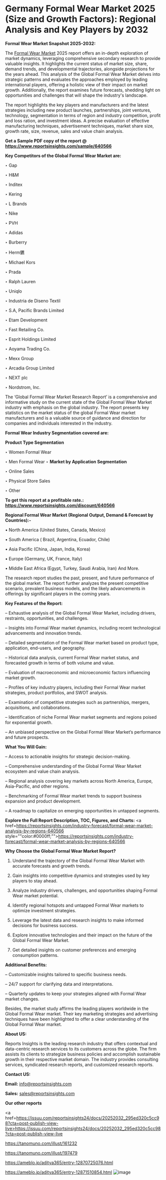 # Germany Formal Wear Market 2025 (Size and Growth Factors): Regional Analysis and Key Players by 2032

<strong>Formal Wear Market Snapshot 2025-2032:</strong>

The <a href=https://www.reportsinsights.com/sample/640566>Formal Wear Market</a> 2025 report offers an in-depth exploration of market dynamics, leveraging comprehensive secondary research to provide valuable insights. It highlights the current status of market size, share, demand trends, and developmental trajectories, alongside projections for the years ahead. This analysis of the Global Formal Wear Market delves into strategic patterns and evaluates the approaches employed by leading international players, offering a holistic view of their impact on market growth. Additionally, the report examines future forecasts, shedding light on opportunities and challenges that will shape the industry's landscape.

The report highlights the key players and manufacturers and the latest strategies including new product launches, partnerships, joint ventures, technology, segmentation in terms of region and industry competition, profit and loss ration, and investment ideas. A precise evaluation of effective manufacturing techniques, advertisement techniques, market share size, growth rate, size, revenue, sales and value chain analysis.

<strong>Get a Sample PDF copy of the report @ <a href=https://www.reportsinsights.com/sample/640566 style=color:#0000ff;>https://www.reportsinsights.com/sample/640566</a></strong>

<strong>Key Competitors of the Global Formal Wear Market are:</strong>

‣ Gap

‣ H&M

‣ Inditex

‣ Kering

‣ L Brands

‣ Nike

‣ PVH

‣ Adidas

‣ Burberry

‣ Herm鑣

‣ Michael Kors

‣ Prada

‣ Ralph Lauren

‣ Uniqlo

‣ Industria de Diseno Textil

‣ S.A, Pacific Brands Limited

‣ Etam Development

‣ Fast Retailing Co.

‣ Esprit Holdings Limited

‣ Aoyama Trading Co.

‣ Mexx Group

‣ Arcadia Group Limited

‣ NEXT plc

‣ Nordstrom, Inc.

The ‘Global Formal Wear Market Research Report’ is a comprehensive and informative study on the current state of the Global Formal Wear Market industry with emphasis on the global industry. The report presents key statistics on the market status of the global Formal Wear market manufacturers and is a valuable source of guidance and direction for companies and individuals interested in the industry.

<strong>Formal Wear Industry Segmentation covered are:</strong>

<strong>Product Type Segmentation</strong>

‣ Women Formal Wear

‣ Men Formal Wear
‣ 
<strong>Market by Application Segmentation</strong>

‣ Online Sales

‣ Physical Store Sales

‣ Other

<strong>To get this report at a profitable rate.: <a href=https://www.reportsinsights.com/discount/640566 style=color:#0000ff;>https://www.reportsinsights.com/discount/640566</a></strong>

<strong>Regional Formal Wear Market (Regional Output, Demand &amp; Forecast by Countries):-</strong>

• North America (United States, Canada, Mexico)

• South America ( Brazil, Argentina, Ecuador, Chile)

• Asia Pacific (China, Japan, India, Korea)

• Europe (Germany, UK, France, Italy)

• Middle East Africa (Egypt, Turkey, Saudi Arabia, Iran) And More.

The research report studies the past, present, and future performance of the global market. The report further analyzes the present competitive scenario, prevalent business models, and the likely advancements in offerings by significant players in the coming years.

<strong>Key Features of the Report:</strong>

– Exhaustive analysis of the Global Formal Wear Market, including drivers, restraints, opportunities, and challenges.

– Insights into Formal Wear market dynamics, including recent technological advancements and innovation trends.

– Detailed segmentation of the Formal Wear market based on product type, application, end-users, and geography.

– Historical data analysis, current Formal Wear market status, and forecasted growth in terms of both volume and value.

– Evaluation of macroeconomic and microeconomic factors influencing market growth.

– Profiles of key industry players, including their Formal Wear market strategies, product portfolios, and SWOT analysis.

– Examination of competitive strategies such as partnerships, mergers, acquisitions, and collaborations.

– Identification of niche Formal Wear market segments and regions poised for exponential growth.

– An unbiased perspective on the Global Formal Wear Market’s performance and future prospects.

<strong>What You Will Gain:</strong>

– Access to actionable insights for strategic decision-making.

– Comprehensive understanding of the Global Formal Wear Market ecosystem and value chain analysis.

– Regional analysis covering key markets across North America, Europe, Asia-Pacific, and other regions.

– Benchmarking of Formal Wear market trends to support business expansion and product development.

– A roadmap to capitalize on emerging opportunities in untapped segments.

<strong>Explore the Full Report Description, TOC, Figures, and Charts:</strong>
<a href=https://reportsinsights.com/industry-forecast/formal-wear-market-analysis-by-regions-640566 style=""color:#0000ff;"">https://reportsinsights.com/industry-forecast/formal-wear-market-analysis-by-regions-640566</a>

<strong>Why Choose the Global Formal Wear Market Report?</strong>

1. Understand the trajectory of the Global Formal Wear Market with accurate forecasts and growth trends.

2. Gain insights into competitive dynamics and strategies used by key players to stay ahead.

3. Analyze industry drivers, challenges, and opportunities shaping Formal Wear market potential.

4. Identify regional hotspots and untapped Formal Wear markets to optimize investment strategies.

5. Leverage the latest data and research insights to make informed decisions for business success.

6. Explore innovative technologies and their impact on the future of the Global Formal Wear Market.

7. Get detailed insights on customer preferences and emerging consumption patterns.

<strong>Additional Benefits:</strong>

– Customizable insights tailored to specific business needs.

– 24/7 support for clarifying data and interpretations.

– Quarterly updates to keep your strategies aligned with Formal Wear market changes.

Besides, the market study affirms the leading players worldwide in the Global Formal Wear market. Their key marketing strategies and advertising techniques have been highlighted to offer a clear understanding of the Global Formal Wear market.

<strong><strong>About US</strong>:</strong>

Reports Insights is the leading research industry that offers contextual and data-centric research services to its customers across the globe. The firm assists its clients to strategize business policies and accomplish sustainable growth in their respective market domain. The industry provides consulting services, syndicated research reports, and customized research reports.

<strong>Contact US:</strong>

<p class=><b>Email:</b> <a href=mailto:info@reportsinsights.com>info@reportsinsights.com</a></p>
<p class=><b>Sales:</b> <a href=mailto:sales@reportsinsights.com>sales@reportsinsights.com</a></p>

<strong>Our other reports</strong>

<a href=https://issuu.com/reportsinsights24/docs/20252032_295ed320c5cc98?cta=post-publish-view-live>https://issuu.com/reportsinsights24/docs/20252032_295ed320c5cc98?cta=post-publish-view-live</a>

<a href=https://tanomuno.com/illust/161232>https://tanomuno.com/illust/161232</a>

<a href=https://tanomuno.com/illust/197479>https://tanomuno.com/illust/197479</a>

<a href=https://ameblo.jp/aditya365/entry-12870725076.html>https://ameblo.jp/aditya365/entry-12870725076.html</a>

<a href=https://ameblo.jp/aditya365/entry-12871510854.html>https://ameblo.jp/aditya365/entry-12871510854.html</a>
![image](https://github.com/user-attachments/assets/afa0fd86-abb3-413a-bf21-408091c4cfcb)
